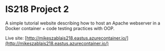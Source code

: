 # IS218 Project 2

A simple tutorial website describing how to host an Apache webserver in a Docker container + code testing practices with OOP.

Live site: [http://mikeszablais218.eastus.azurecontainer.io/](http://mikeszablais218.eastus.azurecontainer.io/)
